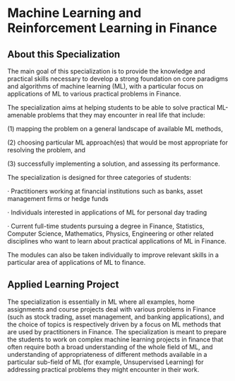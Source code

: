 # Machine Learning and Reinforcement Learning in Finance


## About this Specialization


The main goal of this specialization is to provide the knowledge and practical skills necessary to develop a strong foundation on core paradigms and algorithms of machine learning (ML), with a particular focus on applications of ML to various practical problems in Finance. 

The specialization aims at helping students to be able to solve practical ML-amenable problems that they may encounter in real life that include: 

(1) mapping the problem on a general landscape of available ML methods, 

(2) choosing particular ML approach(es) that would be most appropriate for resolving the problem, and 

(3) successfully implementing a solution, and assessing its performance. 

The specialization is designed for three categories of students:

·   Practitioners working at financial institutions such as banks, asset management firms or hedge funds

·   Individuals interested in applications of ML for personal day trading

·   Current full-time students pursuing a degree in Finance, Statistics, Computer Science, Mathematics, Physics, Engineering or other related disciplines who want to learn about practical applications of ML in Finance.

The modules can also be taken individually to improve relevant skills in a particular area of applications of ML to finance.

## Applied Learning Project

The specialization is essentially in ML where all examples, home assignments and course projects deal with various problems in Finance (such as stock trading, asset management, and banking applications), and the choice of topics is respectively driven by a focus on ML methods that are used by practitioners in Finance. The specialization is meant to prepare the students to work on complex machine learning projects in finance that often require both a broad understanding of the whole field of ML, and understanding of appropriateness of different methods available in a particular sub-field of ML (for example, Unsupervised Learning) for addressing practical problems they might encounter in their work. 
